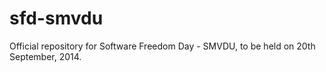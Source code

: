 # sfd-smvdu

Official repository for Software Freedom Day - SMVDU, to be held on 20th September, 2014.
